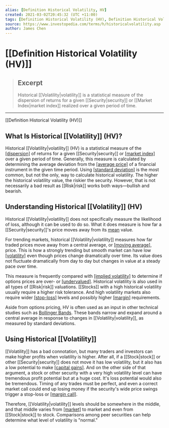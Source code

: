 ```yaml
---
alias: [Definition Historical Volatility, HV]
created: 2021-03-02T20:45:32 (UTC +11:00)
tags: [Definition Historical Volatility (HV), Definition Historical Volatility (HV)]
source: https://www.investopedia.com/terms/h/historicalvolatility.asp
author: James Chen
---
```


# [[Definition Historical Volatility (HV)]]

> ## Excerpt
> Historical [[Volatility|volatility]] is a statistical measure of the dispersion of returns for a given [[Security|security]] or [[Market Index|market index]] realized over a given period of time.

---

[[Definition Historical Volatility (HV)]]
## What Is Historical [[Volatility]] (HV)?

Historical [[Volatility|volatility]] (HV) is a statistical measure of the [[dispersion]](https://www.investopedia.com/terms/d/dispersion.asp) of returns for a given [[Security|security]] or [[market index]](https://www.investopedia.com/terms/m/marketindex.asp) over a given period of time. Generally, this measure is calculated by determining the average deviation from the [[average price]](https://www.investopedia.com/terms/a/averageprice.asp) of a financial instrument in the given time period. Using [[standard deviation]](https://www.investopedia.com/terms/s/standarddeviation.asp) is the most common, but not the only, way to calculate historical volatility. The higher the historical volatility value, the riskier the security. However, that is not necessarily a bad result as [[Risk|risk]] works both ways—bullish and bearish.

## Understanding Historical [[Volatility]] (HV)

Historical [[Volatility|volatility]] does not specifically measure the likelihood of loss, although it can be used to do so. What it does measure is how far a [[Security|security]]'s price moves away from its [mean](https://www.investopedia.com/terms/m/mean.asp) value.

For trending markets, historical [[Volatility|volatility]] measures how far traded prices move away from a central average, or [[moving average]](https://www.investopedia.com/terms/m/movingaverage.asp), price. This is how a strongly trending but smooth market can have low [[volatility]](https://www.investopedia.com/terms/v/volatility.asp) even though prices change dramatically over time. Its value does not fluctuate dramatically from day to day but changes in value at a steady pace over time.

This measure is frequently compared with [[implied volatility]](https://www.investopedia.com/articles/investing-strategy/071616/implied-vs-historical-[[Volatility|volatility]]-main-differences.asp) to determine if options prices are over- or [[undervalued]](https://www.investopedia.com/terms/u/undervalued.asp). Historical volatility is also used in all types of [[Risk|risk]] valuations. [[Stocks]] with a high historical volatility usually require a higher risk tolerance. And high volatility markets also require wider [[stop-loss]](https://www.investopedia.com/terms/s/stop-lossorder.asp) levels and possibly higher [[margin]](https://www.investopedia.com/terms/m/margin.asp) requirements.

Aside from options pricing, HV is often used as an input in other technical studies such as [Bollinger Bands](https://www.investopedia.com/terms/b/bollingerbands.asp). These bands narrow and expand around a central average in response to changes in [[Volatility|volatility]], as measured by standard deviations.

## Using Historical [[Volatility]]

[[Volatility]] has a bad connotation, but many traders and investors can make higher profits when volatility is higher. After all, if a [[Stock|stock]] or other [[Security|security]] does not move it has low volatility, but it also has a low potential to make [[capital gains]](https://www.investopedia.com/terms/c/capitalgain.asp). And on the other side of that argument, a stock or other security with a very high volatility level can have tremendous profit potential but at a huge cost. It's loss potential would also be tremendous. Timing of any trades must be perfect, and even a correct market call could end up losing money if the security's wide price swings trigger a stop-loss or [[margin call]](https://www.investopedia.com/terms/m/margincall.asp).

Therefore, [[Volatility|volatility]] levels should be somewhere in the middle, and that middle varies from [[market]](https://www.investopedia.com/terms/m/market.asp) to market and even from [[Stock|stock]] to stock. Comparisons among peer securities can help determine what level of volatility is "normal."
